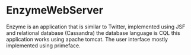 # EnzymeWebServer
Enzyme is an application that is similar to Twitter, implemented using JSF and relational database (Cassandra) the database language is CQL
this application works using apache tomcat.
The user interface mostly implemented using primeface. 
